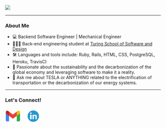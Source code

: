 <p align="left">
  <img src="https://github-readme-stats.vercel.app/api?username=brueck1988&show_icons=true&theme=dracula"/>
</p>

---
<h3 align="left">About Me</h3>
<p align="left">
  <ul>
    <li>
      💻  Backend Software Engineer | Mechanical Engineer
    </li>
    <li>
        👩🏽‍💻  Back-end engineering student at <a href="https://turing.edu/"> Turing School of Software and Design</a>
    </li>
    <li>
      🛠  Languages and tools include: Ruby, Rails, HTML, CSS, PostgreSQL, Heroku, TravisCI
    </li>
    <li>
      🌱  Passionate about the sustainability and the decarbonization of the global economy and leveraging software to make it a reality.
    </li>
        <li>
       💬 Ask me about TESLA or ANYTHING related to the electrification of transportation or the decarbonization of our energy systems.
    </li>
  </ul>
</p>

---

<h3 align="left">Let's Connect!</h3>

<p align="left">
  <a href="mailto:brueck1988@gmail.com" target="_blank"><img alt='turing logo' title='turing.edu' height="50" src="/gmail.png"></a> &nbsp;&nbsp;
  <a href="https://www.linkedin.com/in/brueck1988/" target="_blank"><img alt='turing logo' title='turing.edu' height="50" src="/linkedin.png"></a> &nbsp;&nbsp;
</p><br>

<!--
**brueck1988/brueck1988** is a ✨ _special_ ✨ repository because its `README.md` (this file) appears on your GitHub profile.

Here are some ideas to get you started:

- 🔭 I’m currently working on ...
- 🌱 I’m currently learning ...
- 👯 I’m looking to collaborate on ...
- 🤔 I’m looking for help with ...
- 💬 Ask me about ...
- 📫 How to reach me: ...
- 😄 Pronouns: ...
- ⚡ Fun fact: ...
-->
